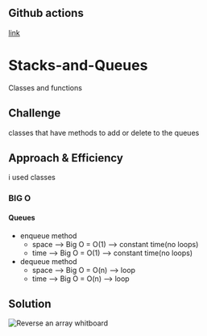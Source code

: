 ## Github actions
[link](https://github.com/ruwaid-401-advanced-javascript/data-structures-and-algorithms/pull/11/checks)

# Stacks-and-Queues

Classes and functions

## Challenge

classes that have methods to add or delete to the queues 

## Approach & Efficiency

i used classes 
### BIG O
#### Queues
* enqueue method
  * space --> Big O = O(1) --> constant time(no loops)
  * time --> Big O = O(1) --> constant time(no loops)
* dequeue method
  * space --> Big O = O(n) --> loop
  * time --> Big O = O(n) -->  loop

## Solution

![Reverse an array whitboard](../assets/queues-and-stacks.jpeg)